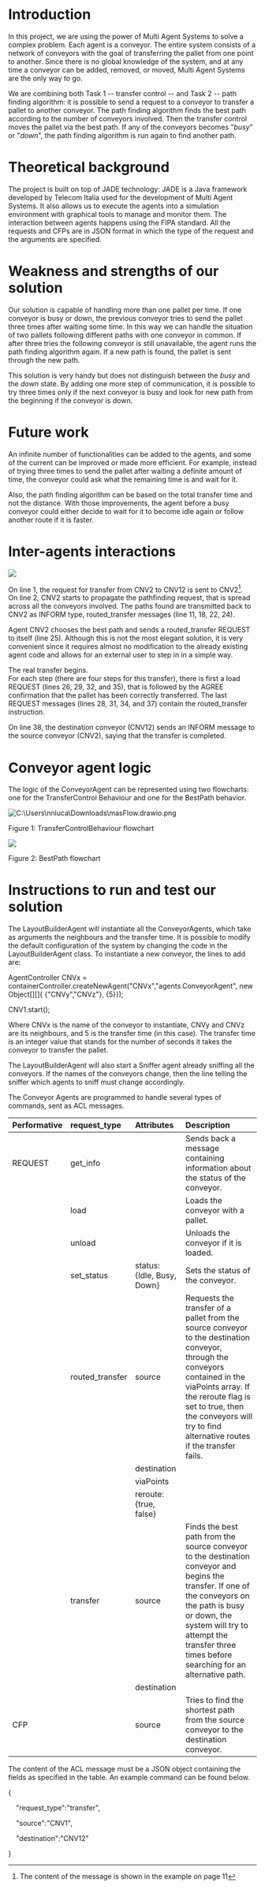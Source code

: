 # Introduction

In this project, we are using the power of Multi Agent Systems to solve
a complex problem. Each agent is a conveyor. The entire system consists
of a network of conveyors with the goal of transferring the pallet from
one point to another. Since there is no global knowledge of the system,
and at any time a conveyor can be added, removed, or moved, Multi Agent
Systems are the only way to go.

We are combining both Task 1 -- transfer control -- and Task 2 -- path
finding algorithm: it is possible to send a request to a conveyor to
transfer a pallet to another conveyor. The path finding algorithm finds
the best path according to the number of conveyors involved. Then the
transfer control moves the pallet via the best path. If any of the
conveyors becomes "*busy*" or "*down*", the path finding algorithm is
run again to find another path.

# Theoretical background

The project is built on top of JADE technology: JADE is a Java framework
developed by Telecom Italia used for the development of Multi Agent
Systems. It also allows us to execute the agents into a simulation
environment with graphical tools to manage and monitor them. The
interaction between agents happens using the FIPA standard. All the
requests and CFPs are in JSON format in which the type of the request
and the arguments are specified.

# Weakness and strengths of our solution

Our solution is capable of handling more than one pallet per time. If
one conveyor is busy or down, the previous conveyor tries to send the
pallet three times after waiting some time. In this way we can handle
the situation of two pallets following different paths with one conveyor
in common. If after three tries the following conveyor is still
unavailable, the agent runs the path finding algorithm again. If a new
path is found, the pallet is sent through the new path.

This solution is very handy but does not distinguish between the *busy*
and the *down* state. By adding one more step of communication, it is
possible to try three times only if the next conveyor is busy and look
for new path from the beginning if the conveyor is down.

# Future work

An infinite number of functionalities can be added to the agents, and
some of the current can be improved or made more efficient. For example,
instead of trying three times to send the pallet after waiting a
definite amount of time, the conveyor could ask what the remaining time
is and wait for it.

Also, the path finding algorithm can be based on the total transfer time
and not the distance. With those improvements, the agent before a busy
conveyor could either decide to wait for it to become idle again or
follow another route if it is faster.

# Inter-agents interactions

![](./media/image1.png)

On line 1, the request for transfer from CNV2 to CNV12 is sent to
CNV2[^1].\
On line 2, CNV2 starts to propagate the pathfinding request, that is
spread across all the conveyors involved. The paths found are
transmitted back to CNV2 as INFORM type, routed_transfer messages (line
11, 18, 22, 24).

Agent CNV2 chooses the best path and sends a routed_transfer REQUEST to
itself (line 25). Although this is not the most elegant solution, it is
very convenient since it requires almost no modification to the already
existing agent code and allows for an external user to step in in a
simple way.

The real transfer begins.\
For each step (there are four steps for this transfer), there is first a
load REQUEST (lines 26, 29, 32, and 35), that is followed by the AGREE
confirmation that the pallet has been correctly transferred. The last
REQUEST messages (lines 28, 31, 34, and 37) contain the routed_transfer
instruction.

On line 38, the destination conveyor (CNV12) sends an INFORM message to
the source conveyor (CNV2), saying that the transfer is completed.

# Conveyor agent logic

The logic of the ConveyorAgent can be represented using two flowcharts:
one for the TransferControl Behaviour and one for the BestPath behavior.

![C:\\Users\\nnluca\\Downloads\\masFlow.drawio.png](./media/image2.png)

Figure 1: TransferControlBehaviour flowchart

![](./media/image3.png)

Figure 2: BestPath flowchart

# Instructions to run and test our solution

The LayoutBuilderAgent will instantiate all the ConveyorAgents, which
take as arguments the neighbours and the transfer time. It is possible
to modify the default configuration of the system by changing the code
in the LayoutBuilderAgent class. To instantiate a new conveyor, the
lines to add are:

AgentController CNVx =
containerController.createNewAgent(\"CNVx\",\"agents.ConveyorAgent\",
new Object\[\]\[\]{ {\"CNVy\",\"CNVz\"}, {5}});

CNV1.start();

Where CNVx is the name of the conveyor to instantiate, CNVy and CNVz are
its neighbours, and 5 is the transfer time (in this case). The transfer
time is an integer value that stands for the number of seconds it takes
the conveyor to transfer the pallet.

The LayoutBuilderAgent will also start a Sniffer agent already sniffing
all the conveyors. If the names of the conveyors change, then the line
telling the sniffer which agents to sniff must change accordingly.

The Conveyor Agents are programmed to handle several types of commands,
sent as ACL messages.

 |Performative|request_type|Attributes|Description|
|:----|:----|:----|:----|
|REQUEST|get_info| |Sends back a message containing information about the status of the conveyor.|
| |load| |Loads the conveyor with a pallet.|
| |unload| |Unloads the conveyor if it is loaded.|
| |set_status|status: {Idle, Busy, Down}|Sets the status of the conveyor.|
| |routed_transfer|source|Requests the transfer of a pallet from the source conveyor to the destination conveyor, through the conveyors contained in the viaPoints array. If the reroute flag is set to true, then the conveyors will try to find alternative routes if the transfer fails.|
| | |destination| |
| | |viaPoints| |
| | |reroute: {true, false}| |
| |transfer|source|Finds the best path from the source conveyor to the destination conveyor and begins the transfer. If one of the conveyors on the path is busy or down, the system will try to attempt the transfer three times before searching for an alternative path.|
| | |destination| |
|CFP| |source|Tries to find the shortest path from the source conveyor to the destination conveyor.|


The content of the ACL message must be a JSON object containing the
fields as specified in the table. An example command can be found below.

{

    \"request_type\":\"transfer\",

    \"source\":\"CNV1\",

    \"destination\":\"CNV12\"

}

[^1]: The content of the message is shown in the example on page 11
